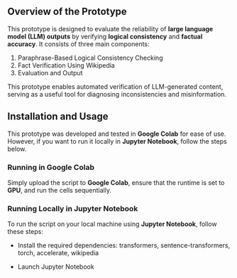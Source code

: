 ## Overview of the Prototype

This prototype is designed to evaluate the reliability of **large language model (LLM) outputs** by verifying **logical consistency** and **factual accuracy**. It consists of three main components:
1. Paraphrase-Based Logical Consistency Checking  
2. Fact Verification Using Wikipedia  
3. Evaluation and Output  

This prototype enables automated verification of LLM-generated content, serving as a useful tool for diagnosing inconsistencies and misinformation.

## Installation and Usage

This prototype was developed and tested in **Google Colab** for ease of use. However, if you want to run it locally in **Jupyter Notebook**, follow the steps below.

### Running in Google Colab  
Simply upload the script to **Google Colab**, ensure that the runtime is set to **GPU**, and run the cells sequentially.

### Running Locally in Jupyter Notebook  
To run the script on your local machine using **Jupyter Notebook**, follow these steps:

- Install the required dependencies: transformers, sentence-transformers, torch, accelerate, wikipedia

- Launch Jupyter Notebook
